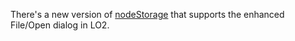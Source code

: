There's a new version of <a href="https://github.com/scripting/nodeStorage#v099---3520-by-dw">nodeStorage</a> that supports the enhanced File/Open dialog in LO2.
